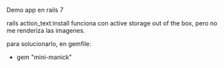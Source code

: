 Demo app en rails 7



rails action_text:install funciona con active storage out of the box, pero no me renderiza las imagenes.

para solucionarlo, en gemfile:

* gem "mini-manick"
